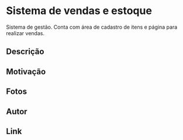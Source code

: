 # Sistema de vendas e estoque

Sistema de gestão. Conta com área de cadastro de itens e página para realizar vendas.

## Descrição

## Motivação

## Fotos

## Autor

## Link
